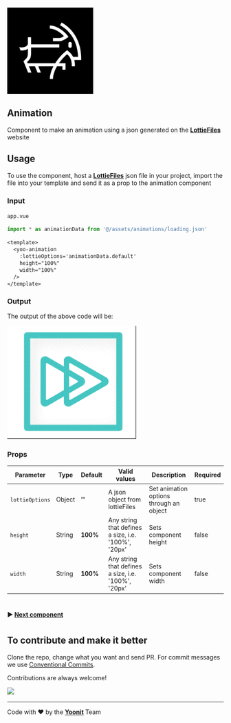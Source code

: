 [<img src="../../../assets/yoonit-icon.jpg" width="200">](https://yoonit.dev/)

## Animation


Component to make an animation using a json generated on the [**LottieFiles**](https://lottiefiles.com/) website


## Usage

To use the component, host a [**LottieFiles**](https://lottiefiles.com/) json file in your project, import the file into your template and send it as a prop to the animation component

### Input
`app.vue`
```javascript
import * as animationData from '@/assets/animations/loading.json'
```
```vue
<template>
  <yoo-animation
    :lottieOptions='animationData.default'
    height="100%"
    width="100%"
  />
</template>
```
### Output

The output of the above code will be:

<img src="../../../../public/readme-img/animation.gif" width="300">

### Props

| Parameter      | Type    | Default  | Valid values                                         | Description                              | Required |
|----------------|---------|----------|------------------------------------------------------|------------------------------------------|----------|
| `lottieOptions`| Object  | **''**   | A json object from lottieFiles                       | Set animation options through an object  | true     |
| `height`       | String  | **100%** | Any string that defines a size, i.e. '100%', '20px'  | Sets component height                    | false    |
| `width`        | String  | **100%** | Any string that defines a size, i.e. '100%', '20px'  | Sets component width                     | false    |

#

 #### :arrow_forward: [**Next component**](../Avatar/Readme.md)

#

## To contribute and make it better

Clone the repo, change what you want and send PR.
For commit messages we use <a href="https://www.conventionalcommits.org/">Conventional Commits</a>.

Contributions are always welcome!

<a href="https://github.com/Yoonit-Labs/vue-yoonit-components/graphs/contributors">
  <img src="https://contrib.rocks/image?repo=Yoonit-Labs/vue-yoonit-components" />
</a>
  
---  

Code with ❤ by the [**Yoonit**](https://yoonit.dev/) Team
